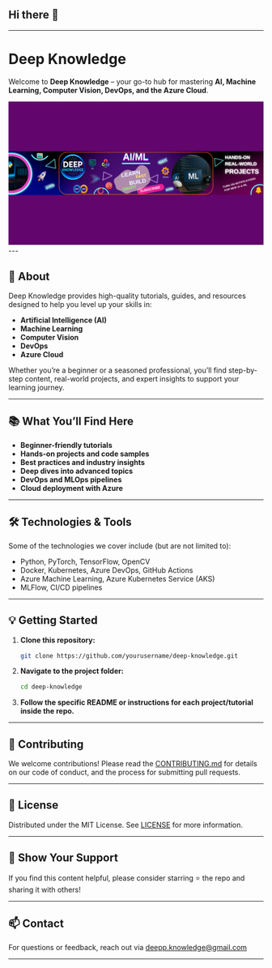 ## Hi there 👋

---

# Deep Knowledge

Welcome to **Deep Knowledge** – your go-to hub for mastering **AI, Machine Learning, Computer Vision, DevOps, and the Azure Cloud**.



<center>
<img src="YT banner.png" alt="deep knowledge"  />

</center>
---

## 🚀 About

Deep Knowledge provides high-quality tutorials, guides, and resources designed to help you level up your skills in:

* **Artificial Intelligence (AI)**
* **Machine Learning**
* **Computer Vision**
* **DevOps**
* **Azure Cloud**

Whether you’re a beginner or a seasoned professional, you’ll find step-by-step content, real-world projects, and expert insights to support your learning journey.

---

## 📚 What You’ll Find Here

* **Beginner-friendly tutorials**
* **Hands-on projects and code samples**
* **Best practices and industry insights**
* **Deep dives into advanced topics**
* **DevOps and MLOps pipelines**
* **Cloud deployment with Azure**

---

## 🛠️ Technologies & Tools

Some of the technologies we cover include (but are not limited to):

* Python, PyTorch, TensorFlow, OpenCV
* Docker, Kubernetes, Azure DevOps, GitHub Actions
* Azure Machine Learning, Azure Kubernetes Service (AKS)
* MLFlow, CI/CD pipelines

---

## 💡 Getting Started

1. **Clone this repository:**

   ```bash
   git clone https://github.com/yourusername/deep-knowledge.git
   ```

2. **Navigate to the project folder:**

   ```bash
   cd deep-knowledge
   ```

3. **Follow the specific README or instructions for each project/tutorial inside the repo.**

---

## 🤝 Contributing

We welcome contributions! Please read the [CONTRIBUTING.md](CONTRIBUTING.md) for details on our code of conduct, and the process for submitting pull requests.

---

## 📄 License

Distributed under the MIT License. See [LICENSE](LICENSE) for more information.

---

## 🌟 Show Your Support

If you find this content helpful, please consider starring ⭐ the repo and sharing it with others!

---

## 📫 Contact

For questions or feedback, reach out via deepp.knowledge@gmail.com

---
